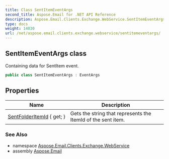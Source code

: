 ```yaml
---
title: Class SentItemEventArgs
second_title: Aspose.Email for .NET API Reference
description: Aspose.Email.Clients.Exchange.WebService.SentItemEventArgs class. Containing data for SentItem event
type: docs
weight: 14030
url: /net/aspose.email.clients.exchange.webservice/sentitemeventargs/
---
```

## SentItemEventArgs class

Containing data for SentItem event.

```csharp
public class SentItemEventArgs : EventArgs
```

## Properties

| Name | Description |
| --- | --- |
| [SentFolderItemId](../../aspose.email.clients.exchange.webservice/sentitemeventargs/sentfolderitemid/) { get; } | Gets the string that represents the ItemId of the sent item. |

### See Also

* namespace [Aspose.Email.Clients.Exchange.WebService](../../aspose.email.clients.exchange.webservice/)
* assembly [Aspose.Email](../../)


